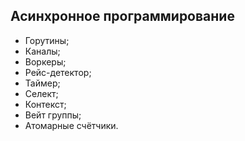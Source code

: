 ## Асинхронное программирование
- Горутины;
- Каналы;
- Воркеры;
- Рейс-детектор;
- Таймер;
- Селект;
- Контекст;
- Вейт группы;
- Атомарные счётчики.

